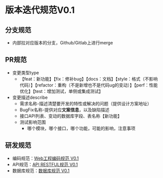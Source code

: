 # 								版本迭代规范V0.1

## 分支规范

- 内部拉对应版本的分支，Github/Gitlab上进行merge

## PR规范

- 变更类型type
  - 【feat：新功能】【fix：修补bug】【docs：文档】【style：格式（不影响代码）】【refactor：重构（不是新增也不是代码ug的变动）】【perf：性能优化】【test：增加测试，单侧或集成测试】
- 变更描述describe
  - 需求名称-描述清楚要开发的特性或解决的问题（提供设计方案地址）
  - BugFix名称-提供对应**文案信息**，以及缺陷描述
  - 接口API列表、变动的数据库字段、表名称【新功能】
  - 测试影响范围
    - 哪个模块，哪个接口，哪个功能，可能的影响，注意事项

## 研发规范

- 编码规范：[Web工程编码规范 V0.1](Web工程编码规范%20V0.1.md)
- API规范：[API RESTFUL规范 V0.1](API%20RESTFUL%20规范%20V0.1.md)
- 数据库规范：[数据库规范 V0.1](数据库开发规范V0.1.md)